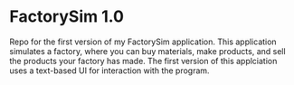 # FactorySim 1.0
Repo for the first version of my FactorySim application.
This application simulates a factory, where you can buy materials, make products, and sell the products your factory has made.
The first version of this applciation uses a text-based UI for interaction with the program.

